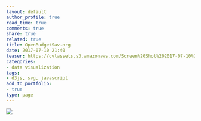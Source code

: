 ```yaml
---
layout: default
author_profile: true
read_time: true
comments: true
share: true
related: true
title: OpenBudgetSav.org
date: 2017-07-10 21:40
teaser: https://cvlassets.s3.amazonaws.com/Screen%20Shot%202017-07-10%20at%209.41.17%20PM.png
categories:
- data visualization
tags:
- d3js, svg, javascript
add_to_portfolio:
- true
type: page
---
```


![](https://cvlassets.s3.amazonaws.com/Screen%20Shot%202017-07-10%20at%209.41.17%20PM.png)

